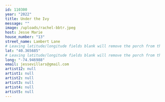 ```yaml
---
id: 110300
year: "2022"
title: Under the Ivy
message: ""
image: /uploads/rachel-bbtr.jpeg
host: Jesse Marie
house_number: "13"
street_name: Lambert Lane
# Leaving latitude/longitude fields blank will remove the porch from the Porchfest map.
lat: "40.365685"
# Leaving latitude/longitude fields blank will remove the porch from the Porchfest map.
long: "-74.946988"
email: jessevillars@gmail.com
artist12: null
artist1: null
artist2: null
artist3: null
artist4: null
artist5: null
---
```

